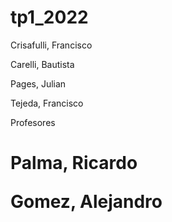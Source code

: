 # tp1_2022
<p>
Crisafulli, Francisco
<p>
  Carelli, Bautista
  <p>
    Pages, Julian
    <p>
      Tejeda, Francisco
      <p>
Profesores
<h1>
  Palma, Ricardo
<p>
  Gomez, Alejandro
  </h1>
  
